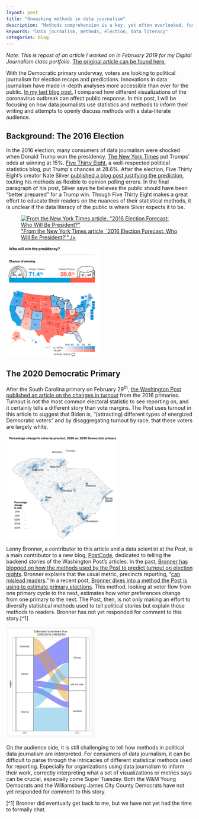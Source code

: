 ```yaml
---
layout: post
title: "Unmasking methods in data journalism"
description: "Methods comprehension is a key, yet often overlooked, facet of data literacy."
keywords: "Data journalism, methods, election, data literacy"
categories: blog
---
```


*Note: This is repost of an article I worked on in February 2019 for my Digital Journalism class portfolio.* <a href="http://digitaljournalism.blogs.wm.edu/2020/03/02/unmasking-methods-data-journalism/"> The original article can be found here.</a>

With the Democratic primary underway, voters are looking to political journalism for election recaps and predictions. Innovations in data journalism have made in-depth analyses more accessible than ever for the public. <a href="http://digitaljournalism.blogs.wm.edu/2020/02/17/coronavirus-disease-panic-lack-ethical-journalism/">In my last blog post</a>, I compared how different visualizations of the coronavirus outbreak can affect public response. In this post, I will be focusing on how data journalists use statistics and methods to inform their writing and attempts to openly discuss methods with a data-literate audience.

## Background: The 2016 Election

In the 2016 election, many consumers of data journalism were shocked when Donald Trump won the presidency. <a href="https://www.nytimes.com/interactive/2016/upshot/presidential-polls-forecast.html?_r=0#other-forecasts">The New York Times</a> put Trumps’ odds at winning at 15%. <a href="https://projects.fivethirtyeight.com/2016-election-forecast/">Five Thirty Eight</a>, a well-respected political statistics blog, put Trump's chances at 28.6%. After the election, Five Thirty Eight’s creator Nate Silver <a href="https://fivethirtyeight.com/features/why-fivethirtyeight-gave-trump-a-better-chance-than-almost-anyone-else/">published a blog post justifying the prediction</a>, touting his methods as flexible to opinion polling errors. In the final paragraph of his post, Silver says he believes the public should have been “better prepared” for a Trump win. Though Five Thirty Eight makes a great effort to educate their readers on the nuances of their statistical methods, it is unclear if the data literacy of the public is where Silver expects it to be.

<figure>
<a href="https://www.nytimes.com/interactive/2016/upshot/presidential-polls-forecast.html?_r=0#other-forecasts"><img class="size-medium wp-image-5995" src="http://digitaljournalism.blogs.wm.edu/files/2020/03/Screen-Shot-2020-03-02-at-1.59.33-PM-300x61.png" alt="From the New York Times article, &quot;2016 Election Forecast: Who Will Be President?&quot;" height="70" <figcaption> "From the New York Times article, '2016 Election Forecast: Who Will Be President?'" </figcaption> /></a>
</figure>

<a href="https://fivethirtyeight.com/features/why-fivethirtyeight-gave-trump-a-better-chance-than-almost-anyone-else/"><img class="size-medium wp-image-5996" src="/assets/images/methods-fivethirtyeight.png" alt="From Five Thirty Eight's &quot;Why Five Thirty Eight Gave Trump a Better Chance Than Everyone Else.&quot;" width="252" height="300" caption = "From Five Thirty Eight's 'Why Five Thirty Eight Gave Trump a Better Chance Than Everyone Else.'"/></a>

## The 2020 Democratic Primary

After the South Carolina primary on February 29<sup>th</sup>, <a href="https://www.washingtonpost.com/politics/2020/03/01/south-carolinas-turnout-makes-bidens-win-even-more-impressive/?arc404=true">the Washington Post published an article on the changes in turnout</a> from the 2016 primaries. Turnout is not the most common electoral statistic to see reporting on, and it certainly tells a different story than vote margins. The Post uses turnout in this article to suggest that Biden is, “(attracting) different types of energized Democratic voters” and by disaggregating turnout by race, that these voters are largely white.

<a href="https://www.washingtonpost.com/politics/2020/03/01/south-carolinas-turnout-makes-bidens-win-even-more-impressive/?arc404=true"><img class="size-medium wp-image-6000" src="/assets/images/methods-wpsc.png" alt="From the Washington Post's &quot;How Turnout in South Carolina makes Biden's win more impressive.&quot;" width="300" height="281" caption = "From the Washington Post's 'How Turnout in South Carolina makes Biden's win more impressive.'"/></a>

Lenny Bronner, a contributor to this article and a data scientist at the Post, is a main contributor to a new blog, <a href="https://washpost.engineering/">PostCode</a>, dedicated to telling the backend stories of the Washington Post’s articles. In the past, <a href="https://washpost.engineering/2019/11/01/how-the-washington-post-estimates-turnout-on-election-nights/">Bronner has blogged on how the methods used by the Post to predict turnout on election nights</a>. Bronner explains that the usual metric, precincts reporting, “<a href="https://observablehq.com/@palewire/election-results-challenge-precincts-reporting">can mislead readers</a>.” In a recent post, <a href="https://washpost.engineering/2020/02/29/how-the-washington-post-estimates-outstanding-votes-during-primaries/">Bronner dives into a method the Post is using to estimate primary elections</a>. This method, looking at voter flow from one primary cycle to the next, estimates how voter preferences change from one primary to the next. The Post, then, is not only making an effort to diversify statistical methods used to tell political stories but explain those methods to readers. Bronner has not yet responded for comment to this story.[^1]

<a href="https://washpost.engineering/2020/02/29/how-the-washington-post-estimates-outstanding-votes-during-primaries/"><img class="size-medium wp-image-6001" src="/assets/images/methods-wpflows.png" alt="From PostCode's blog &quot;How the Washington Post Estimates Outstanding Votes During Primaries.&quot;" width="239" height="300" caption = "From PostCode's blog 'How the Washington Post Estimates Outstanding Votes During Primaries.'' The graph shows how Bronner's model estimates how voters shift preferences from one primary election to the next.[/caption]" /></a>

On the audience side, it is still challenging to tell how methods in political data journalism are interpreted. For consumers of data journalism, it can be difficult to parse through the intricacies of different statistical methods used for reporting. Especially for organizations using data journalism to inform their work, correctly interpreting what a set of visualizations or metrics says can be crucial, especially come Super Tuesday. Both the W&amp;M Young Democrats and the Williamsburg James City County Democrats have not yet responded for comment to this story.

[^1] Bronner did eventually get back to me, but we have not yet had the time to formally chat.
